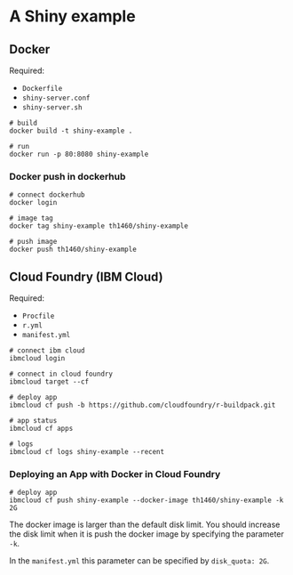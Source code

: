 # A Shiny example

## Docker

Required:

- `Dockerfile`
- `shiny-server.conf`
- `shiny-server.sh`

```
# build
docker build -t shiny-example .

# run
docker run -p 80:8080 shiny-example
```

### Docker push in dockerhub

```
# connect dockerhub 
docker login

# image tag
docker tag shiny-example th1460/shiny-example

# push image
docker push th1460/shiny-example
```

## Cloud Foundry (IBM Cloud)

Required:

- `Procfile`
- `r.yml`
- `manifest.yml`

```
# connect ibm cloud
ibmcloud login

# connect in cloud foundry
ibmcloud target --cf

# deploy app
ibmcloud cf push -b https://github.com/cloudfoundry/r-buildpack.git

# app status
ibmcloud cf apps

# logs
ibmcloud cf logs shiny-example --recent
```

### Deploying an App with Docker in Cloud Foundry

```
# deploy app
ibmcloud cf push shiny-example --docker-image th1460/shiny-example -k 2G
```

The docker image is larger than the default disk limit. You should increase the disk limit when it is push the docker image by specifying the parameter `-k`.

In the `manifest.yml` this parameter can be specified by `disk_quota: 2G`.



